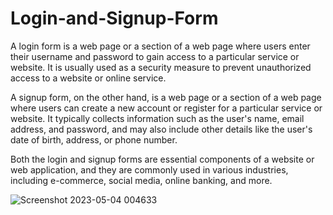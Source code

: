 # Login-and-Signup-Form
A login form is a web page or a section of a web page where users enter their username and password to gain access to a particular service or website. It is usually used as a security measure to prevent unauthorized access to a website or online service.

A signup form, on the other hand, is a web page or a section of a web page where users can create a new account or register for a particular service or website. It typically collects information such as the user's name, email address, and password, and may also include other details like the user's date of birth, address, or phone number.

Both the login and signup forms are essential components of a website or web application, and they are commonly used in various industries, including e-commerce, social media, online banking, and more.


![Screenshot 2023-05-04 004633](https://user-images.githubusercontent.com/89717401/236208849-45e6d2cf-f6c9-4202-80d6-011bf572ee32.png)
